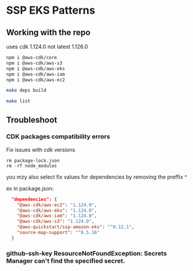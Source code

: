 # SSP EKS Patterns

## Working with the repo



uses cdk 1.124.0 not latest 1.126.0
```bash
npm i @aws-cdk/core  
npm i @aws-cdk/aws-s3
npm i @aws-cdk/aws-eks
npm i @aws-cdk/aws-iam
npm i @aws-cdk/aws-ec2


```

```bash
make deps build
```

```bash
make list
```


## Troubleshoot


### CDK packages compatibility errors 

Fix issues with cdk versions

```
rm package-lock.json   
rm -rf node_modules  
```

you mzy also select fix values for dependencies by removing the preffix ^

ex in package.json:

```json
  "dependencies": {
    "@aws-cdk/aws-ec2": "1.124.0",
    "@aws-cdk/aws-eks": "1.124.0",
    "@aws-cdk/aws-iam": "1.124.0",
    "@aws-cdk/aws-s3": "1.124.0",
    "@aws-quickstart/ssp-amazon-eks": "^0.12.1",
    "source-map-support": "^0.5.16"
  }
```

### github-ssh-key ResourceNotFoundException: Secrets Manager can't find the specified secret.